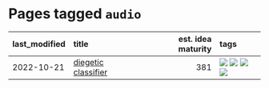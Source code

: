 # Pages tagged `audio`

|last_modified|title|est. idea maturity|tags
|:---|:---|---:|:---|
|2022-10-21|[diegetic classifier](../diegetic-classifier.md)|381|[![](https://img.shields.io/badge/tag-audio-ad342b)](../tags/audio.md) [![](https://img.shields.io/badge/tag-classification-a3a5e9)](../tags/classification.md) [![](https://img.shields.io/badge/tag-experimental-9c3a4a)](../tags/experimental.md) [![](https://img.shields.io/badge/tag-text2audio-a682e)](../tags/text2audio.md)|